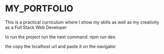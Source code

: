 # MY_PORTFOLIO
This is a practical curriculum where I show my skills as well as my creativity as a Full Stack Web Developer

to run the project run the next command:
npm run des

the copy the localhost url and paste it on the navigator
